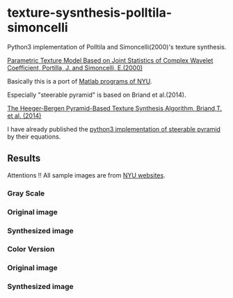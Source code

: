 # texture-sysnthesis-polltila-simoncelli

Python3 implementation of Polltila and Simoncelli(2000)'s texture synthesis.  
  
[Parametric Texture Model Based on Joint Statistics of Complex Wavelet Coefficient, Portilla, J. and Simoncelli, E.(2000) ](http://www.cns.nyu.edu/pub/lcv/portilla99.pdf)  

Basically this is a port of [Matlab programs of NYU](https://github.com/LabForComputationalVision/textureSynth).

Especially "steerable pyramid" is based on Briand et al.(2014).  

[The Heeger-Bergen Pyramid-Based Texture Synthesis Algorithm, Briand,T. et al. (2014)](http://www.ipol.im/pub/art/2014/79/)

I have already published the [python3 implementation of steerable pyramid](https://github.com/TetsuyaOdaka/SteerablePyramid/) by their equations.


## Results
Attentions !! All sample images are from [NYU websites](http://www.cns.nyu.edu/~lcv/texture/).   


### Gray Scale
### Original image

### Synthesized image

### Color Version
### Original image

### Synthesized image
